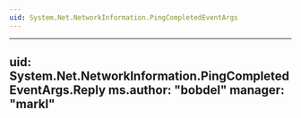 ```yaml
---
uid: System.Net.NetworkInformation.PingCompletedEventArgs
---
```


---
uid: System.Net.NetworkInformation.PingCompletedEventArgs.Reply
ms.author: "bobdel"
manager: "markl"
---
